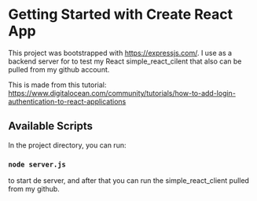 # Getting Started with Create React App

This project was bootstrapped with https://expressjs.com/. I use as a backend server for to test my React simple_react_cilent that also can be pulled from my github account.

This is made from this tutorial: 
https://www.digitalocean.com/community/tutorials/how-to-add-login-authentication-to-react-applications

## Available Scripts

In the project directory, you can run:

### `node server.js`

to start de server, and after that you can run the simple_react_client pulled from my github.

